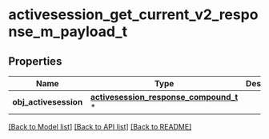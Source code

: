 # activesession_get_current_v2_response_m_payload_t

## Properties
Name | Type | Description | Notes
------------ | ------------- | ------------- | -------------
**obj_activesession** | [**activesession_response_compound_t**](activesession_response_compound.md) \* |  | 

[[Back to Model list]](../README.md#documentation-for-models) [[Back to API list]](../README.md#documentation-for-api-endpoints) [[Back to README]](../README.md)


